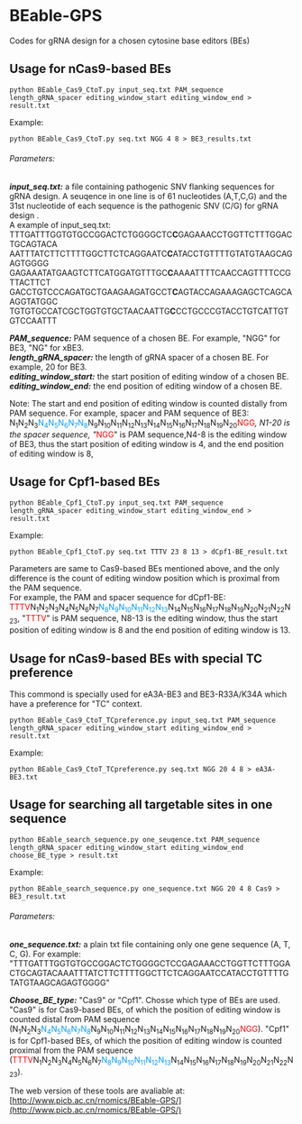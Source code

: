 # BEable-GPS
Codes for gRNA design for a chosen cytosine base editors (BEs)

## Usage for nCas9-based BEs  
```
python BEable_Cas9_CtoT.py input_seq.txt PAM_sequence length_gRNA_spacer editing_window_start editing_window_end > result.txt
```

Example:  

```
python BEable_Cas9_CtoT.py seq.txt NGG 4 8 > BE3_results.txt
```

###### Parameters:  

***input_seq.txt:*** a file containing pathogenic SNV flanking sequences for gRNA design.  A seuqence in one line is of 61 nucleotides (A,T,C,G) and the 31st nucleotide of each sequence is the pathogenic SNV 						(C/G) for gRNA design .  
A example of input_seq.txt:  
TTTGATTTGGTGTGCCGGACTCTGGGGCTC**C**GAGAAACCTGGTTCTTTGGACTGCAGTACA  
AATTTATCTTCTTTTGGCTTCTCAGGAATC**C**ATACCTGTTTTGTATGTAAGCAGAGTGGGG  
GAGAAATATGAAGTCTTCATGGATGTTTGC**C**AAAATTTTCAACCAGTTTTCCGTTACTTCT  
GACCTGTCCCAGATGCTGAAGAAGATGCCT**C**AGTACCAGAAAGAGCTCAGCAAGGTATGGC  
TGTGTGCCATCGCTGGTGTGCTAACAATTG**C**CCTGCCCGTACCTGTCATTGTGTCCAATTT  

***PAM_sequence:*** PAM sequence of a chosen BE. For example, "NGG" for BE3, "NG" for xBE3.  
***length_gRNA_spacer:*** the length of gRNA spacer of a chosen BE. For example, 20 for BE3.  
***editing_window_start:*** the start position of editing window of a chosen BE.  
***editing_window_end:*** the end position of editing window of a chosen BE.  

Note: The start and end position of editing window is counted distally from PAM sequence. For example, spacer and PAM sequence of BE3: N<sub>1</sub>N<sub>2</sub>N<sub>3</sub><font color=#0099ff >N<sub>4</sub>N<sub>5</sub>N<sub>6</sub>N<sub>7</sub>N<sub>8</sub></font>N<sub>9</sub>N<sub>10</sub>N<sub>11</sub>N<sub>12</sub>N<sub>13</sub>N<sub>14</sub>N<sub>15</sub>N<sub>16</sub>N<sub>17</sub>N<sub>18</sub>N<sub>19</sub>N<sub>20</sub><font color=red >NGG</font>*, N1-20 is the spacer sequence, "*<font color=red>NGG</font>" is PAM sequence,N4-8 is the editing window of BE3, thus the start position of editing window is 4, and the end position of editing window is 8,

## Usage for Cpf1-based BEs    
```
python BEable_Cpf1_CtoT.py input_seq.txt PAM_sequence length_gRNA_spacer editing_window_start editing_window_end > result.txt 
```

Example:  

```
python BEable_Cpf1_CtoT.py seq.txt TTTV 23 8 13 > dCpf1-BE_result.txt 
```



Parameters are same to Cas9-based BEs mentioned above, and the only difference is the count of editing window position which is proximal from the PAM sequence.  
 For example, the PAM and spacer sequence for dCpf1-BE: <font color=red >TTTV</font>N<sub>1</sub>N<sub>2</sub>N<sub>3</sub>N<sub>4</sub>N<sub>5</sub>N<sub>6</sub>N<sub>7</sub><font color=#0099ff >N<sub>8</sub>N<sub>9</sub>N<sub>10</sub>N<sub>11</sub>N<sub>12</sub>N<sub>13</sub></font>N<sub>14</sub>N<sub>15</sub>N<sub>16</sub>N<sub>17</sub>N<sub>18</sub>N<sub>19</sub>N<sub>20</sub>N<sub>21</sub>N<sub>22</sub>N<sub>23</sub>, "<font color=red>TTTV</font>" is PAM sequence, N8-13 is the editing window, thus the start position of editing window is 8 and the end position of editing window is 13.

## Usage for nCas9-based BEs with special TC preference  

 This commond is specially used for eA3A-BE3 and BE3-R33A/K34A which have a preference for "TC" context.

```
python BEable_Cas9_CtoT_TCpreference.py input_seq.txt PAM_sequence length_gRNA_spacer editing_window_start editing_window_end > result.txt
```

Example:  

```
python BEable_Cas9_CtoT_TCpreference.py seq.txt NGG 20 4 8 > eA3A-BE3.txt
```

  

## Usage for searching all targetable sites in one sequence  
```
python BEable_search_sequence.py one_seuqence.txt PAM_sequence length_gRNA_spacer editing_window_start editing_window_end choose_BE_type > result.txt 
```


Example:
```
python BEable_search_sequence.py one_sequence.txt NGG 20 4 8 Cas9 > BE3_result.txt  
```

###### Parameters:

***one_sequence.txt:*** a plain txt file containing only one gene sequence (A, T, C, G). For example: "TTTGATTTGGTGTGCCGGACTCTGGGGCTCCGAGAAACCTGGTTCTTTGGACTGCAGTACAAATTTATCTTCTTTTGGCTTCTCAGGAATCCATACCTGTTTTGTATGTAAGCAGAGTGGGG"

***Choose_BE_type:*** "Cas9" or "Cpf1". Chosse which type of BEs are used. "Cas9" is for Cas9-based BEs, of which the position of editing window is counted distal from PAM sequence (N<sub>1</sub>N<sub>2</sub>N<sub>3</sub><font color=#0099ff >N<sub>4</sub>N<sub>5</sub>N<sub>6</sub>N<sub>7</sub>N<sub>8</sub></font>N<sub>9</sub>N<sub>10</sub>N<sub>11</sub>N<sub>12</sub>N<sub>13</sub>N<sub>14</sub>N<sub>15</sub>N<sub>16</sub>N<sub>17</sub>N<sub>18</sub>N<sub>19</sub>N<sub>20</sub><font color=red >NGG</font>). "Cpf1" is for Cpf1-based BEs, of which the position of editing window is counted proximal from the PAM sequence (<font color=red >TTTV</font>N<sub>1</sub>N<sub>2</sub>N<sub>3</sub>N<sub>4</sub>N<sub>5</sub>N<sub>6</sub>N<sub>7</sub><font color=#0099ff >N<sub>8</sub>N<sub>9</sub>N<sub>10</sub>N<sub>11</sub>N<sub>12</sub>N<sub>13</sub></font>N<sub>14</sub>N<sub>15</sub>N<sub>16</sub>N<sub>17</sub>N<sub>18</sub>N<sub>19</sub>N<sub>20</sub>N<sub>21</sub>N<sub>22</sub>N<sub>23</sub>).



The web version of these tools are avaliable at: [http://www.picb.ac.cn/rnomics/BEable-GPS/](http://www.picb.ac.cn/rnomics/BEable-GPS/) 

